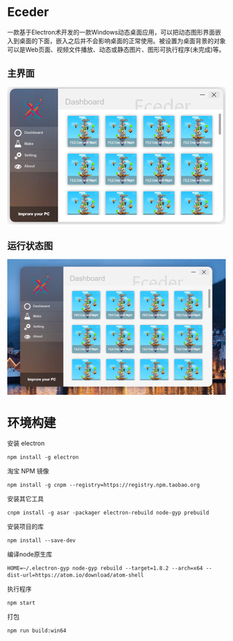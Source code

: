 # Eceder

一款基于Electron术开发的一款Windows动态桌面应用，可以把动态图形界面嵌入到桌面的下面，嵌入之后并不会影响桌面的正常使用。被设置为桌面背景的对象可以是Web页面、视频文件播放、动态或静态图片、图形可执行程序(未完成)等。

## 主界面

![main](/show/main.png)



## 运行状态图

![gif_show](/show/gif_show.gif)

# 环境构建

安装 electron

```shell
npm install -g electron
```

淘宝 NPM 镜像

```shell
npm install -g cnpm --registry=https://registry.npm.taobao.org
```

安装其它工具

```shell
cnpm install -g asar -packager electron-rebuild node-gyp prebuild
```

安装项目的库

```shell
npm install --save-dev
```

编译node原生库

```shell
HOME=~/.electron-gyp node-gyp rebuild --target=1.8.2 --arch=x64 --dist-url=https://atom.io/download/atom-shell
```

执行程序

```shell
npm start
```

打包

```shell
npm run build:win64
```

